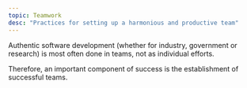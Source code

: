```yaml
---
topic: Teamwork
desc: "Practices for setting up a harmonious and productive team"
---
```


Authentic software development (whether for industry, government or research) is most often done in teams, not as individual efforts.

Therefore, an important component of success is the establishment of successful teams.

